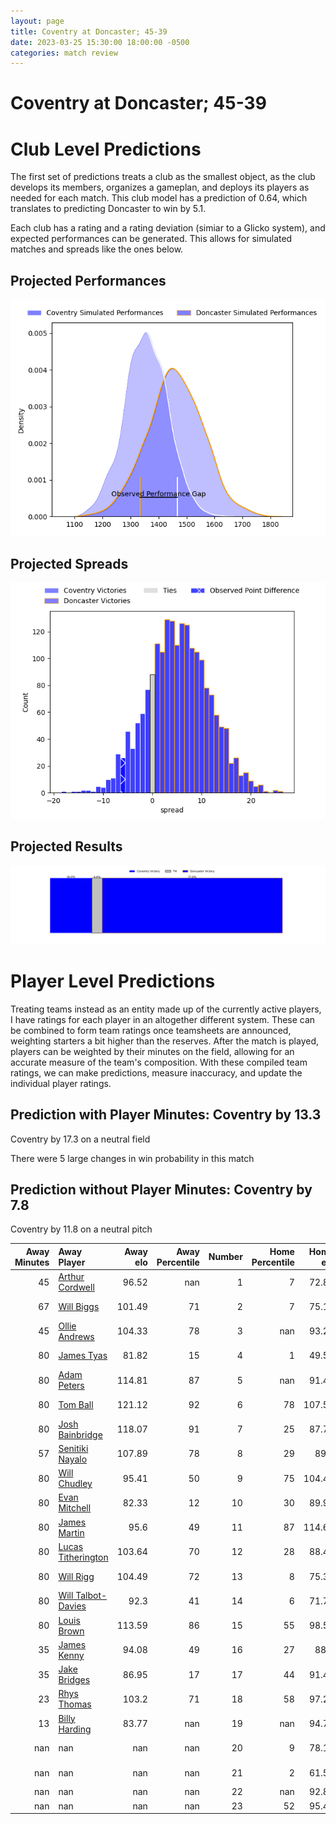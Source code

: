 ```yaml
---  
layout: page  
title: Coventry at Doncaster; 45-39  
date: 2023-03-25 15:30:00 18:00:00 -0500  
categories: match review  
---
```

# Coventry at Doncaster; 45-39

# Club Level Predictions


The first set of predictions treats a club as the smallest object, as the club develops its members, organizes a gameplan, and deploys its players as needed for each match. This club model has a prediction of 0.64, which translates to predicting Doncaster to win by 5.1.

Each club has a rating and a rating deviation (simiar to a Glicko system), and expected performances can be generated. This allows for simulated matches and spreads like the ones below.
## Projected Performances


![Projected Performances](plots/performances_2023-03-25-Doncaster-Coventry.png)
## Projected Spreads


![Projected Spreads](plots/spreads_2023-03-25-Doncaster-Coventry.png)
## Projected Results


![Projected Results](plots/resultbar_2023-03-25-Doncaster-Coventry.png)
# Player Level Predictions


Treating teams instead as an entity made up of the currently active players, I have ratings for each player in an altogether different system. These can be combined to form team ratings once teamsheets are announced, weighting starters a bit higher than the reserves. After the match is played, players can be weighted by their minutes on the field, allowing for an accurate measure of the team's composition. With these compiled team ratings, we can make predictions, measure inaccuracy, and update the individual player ratings.
## Prediction with Player Minutes: Coventry by 13.3


Coventry by 17.3 on a neutral field

There were 5 large changes in win probability in this match
## Prediction without Player Minutes: Coventry by 7.8


Coventry by 11.8 on a neutral pitch



|   Away Minutes | Away Player                                                         |   Away elo |   Away Percentile |   Number |   Home Percentile |   Home elo | Home Player                                                     |   Home Minutes |
|---------------:|:--------------------------------------------------------------------|-----------:|------------------:|---------:|------------------:|-----------:|:----------------------------------------------------------------|---------------:|
|             45 | [Arthur Cordwell](..//playerfiles//ArthurCordwell_cleaned.md)       |      96.52 |               nan |        1 |                 7 |      72.84 | [Conor Davidson](..//playerfiles//ConorDavidson_cleaned.md)     |             60 |
|             67 | [Will Biggs](..//playerfiles//WillBiggs_cleaned.md)                 |     101.49 |                71 |        2 |                 7 |      75.16 | [George Roberts](..//playerfiles//GeorgeRoberts_cleaned.md)     |             72 |
|             45 | [Ollie Andrews](..//playerfiles//OllieAndrews_cleaned.md)           |     104.33 |                78 |        3 |               nan |      93.21 | [Andrew Foster](..//playerfiles//AndrewFoster_cleaned.md)       |             67 |
|             80 | [James Tyas](..//playerfiles//JamesTyas_cleaned.md)                 |      81.82 |                15 |        4 |                 1 |      49.54 | [Ehize Ehizode](..//playerfiles//EhizeEhizode_cleaned.md)       |              3 |
|             80 | [Adam Peters](..//playerfiles//AdamPeters_cleaned.md)               |     114.81 |                87 |        5 |               nan |      91.48 | [Theo Vukasinovic](..//playerfiles//TheoVukasinovic_cleaned.md) |             61 |
|             80 | [Tom Ball](..//playerfiles//TomBall_cleaned.md)                     |     121.12 |                92 |        6 |                78 |     107.53 | [Sam Hudson](..//playerfiles//SamHudson_cleaned.md)             |             80 |
|             80 | [Josh Bainbridge](..//playerfiles//JoshBainbridge_cleaned.md)       |     118.07 |                91 |        7 |                25 |      87.72 | [Rhys Tait](..//playerfiles//RhysTait_cleaned.md)               |             60 |
|             57 | [Senitiki Nayalo](..//playerfiles//SenitikiNayalo_cleaned.md)       |     107.89 |                78 |        8 |                29 |      89.5  | [John Kelly](..//playerfiles//JohnKelly_cleaned.md)             |             80 |
|             80 | [Will Chudley](..//playerfiles//WillChudley_cleaned.md)             |      95.41 |                50 |        9 |                75 |     104.47 | [Alex Dolly](..//playerfiles//AlexDolly_cleaned.md)             |             72 |
|             80 | [Evan Mitchell](..//playerfiles//EvanMitchell_cleaned.md)           |      82.33 |                12 |       10 |                30 |      89.96 | [Sam Olver](..//playerfiles//SamOlver_cleaned.md)               |             80 |
|             80 | [James Martin](..//playerfiles//JamesMartin_cleaned.md)             |      95.6  |                49 |       11 |                87 |     114.64 | [Maliq Holden](..//playerfiles//MaliqHolden_cleaned.md)         |             80 |
|             80 | [Lucas Titherington](..//playerfiles//LucasTitherington_cleaned.md) |     103.64 |                70 |       12 |                28 |      88.46 | [Connor Edwards](..//playerfiles//ConnorEdwards_cleaned.md)     |             80 |
|             80 | [Will Rigg](..//playerfiles//WillRigg_cleaned.md)                   |     104.49 |                72 |       13 |                 8 |      75.39 | [Joe Margetts](..//playerfiles//JoeMargetts_cleaned.md)         |             80 |
|             80 | [Will Talbot-Davies](..//playerfiles//WillTalbot-Davies_cleaned.md) |      92.3  |                41 |       14 |                 6 |      71.73 | [George Simpson](..//playerfiles//GeorgeSimpson_cleaned.md)     |             80 |
|             80 | [Louis Brown](..//playerfiles//LouisBrown_cleaned.md)               |     113.59 |                86 |       15 |                55 |      98.54 | [Billy McBryde](..//playerfiles//BillyMcBryde_cleaned.md)       |             67 |
|             35 | [James Kenny](..//playerfiles//JamesKenny_cleaned.md)               |      94.08 |                49 |       16 |                27 |      88.4  | [Max Williamson](..//playerfiles//MaxWilliamson_cleaned.md)     |             77 |
|             35 | [Jake Bridges](..//playerfiles//JakeBridges_cleaned.md)             |      86.95 |                17 |       17 |                44 |      91.48 | [Kai Owen](..//playerfiles//KaiOwen_cleaned.md)                 |             20 |
|             23 | [Rhys Thomas](..//playerfiles//RhysThomas_cleaned.md)               |     103.2  |                71 |       18 |                58 |      97.28 | [Jack Metcalf](..//playerfiles//JackMetcalf_cleaned.md)         |             20 |
|             13 | [Billy Harding](..//playerfiles//BillyHarding_cleaned.md)           |      83.77 |               nan |       19 |               nan |      94.78 | [Adam Hopkinson](..//playerfiles//AdamHopkinson_cleaned.md)     |             19 |
|            nan | nan                                                                 |     nan    |               nan |       20 |                 9 |      78.15 | [Karl Garside](..//playerfiles//KarlGarside_cleaned.md)         |             13 |
|            nan | nan                                                                 |     nan    |               nan |       21 |                 2 |      61.55 | [Robbie Smith](..//playerfiles//RobbieSmith_cleaned.md)         |             13 |
|            nan | nan                                                                 |     nan    |               nan |       22 |               nan |      92.83 | [Will Yarnell](..//playerfiles//WillYarnell_cleaned.md)         |              8 |
|            nan | nan                                                                 |     nan    |               nan |       23 |                52 |      95.44 | [Will Holling](..//playerfiles//WillHolling_cleaned.md)         |              8 |

